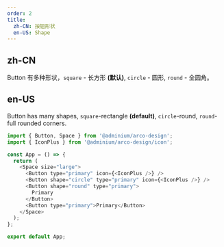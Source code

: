 ```yaml
---
order: 2
title:
  zh-CN: 按钮形状
  en-US: Shape
---
```


## zh-CN

Button 有多种形状，`square` - 长方形 **(默认)**, `circle` - 圆形, `round` - 全圆角。

## en-US

Button has many shapes, `square`-rectangle **(default)**, `circle`-round, `round`-full rounded corners.

```js
import { Button, Space } from '@adminium/arco-design';
import { IconPlus } from '@adminium/arco-design/icon';

const App = () => {
  return (
    <Space size="large">
      <Button type="primary" icon={<IconPlus />} />
      <Button shape="circle" type="primary" icon={<IconPlus />} />
      <Button shape="round" type="primary">
        Primary
      </Button>
      <Button type="primary">Primary</Button>
    </Space>
  );
};

export default App;
```
